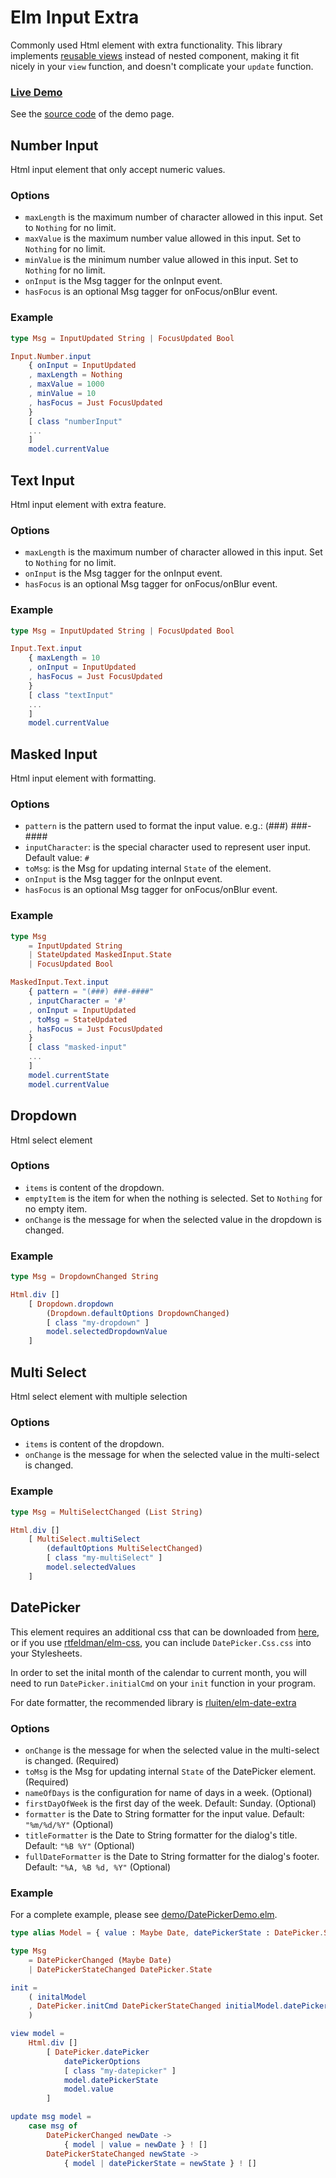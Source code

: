 # Elm Input Extra

Commonly used Html element with extra functionality.
This library implements [reusable views](https://guide.elm-lang.org/reuse/more.html) instead of nested component, making it fit nicely in your `view` function, and doesn't complicate your `update` function. 

### [Live Demo](https://abadi199.github.io/elm-input-extra)

See the [source code](https://github.com/abadi199/elm-input-extra/tree/master/demo) of the demo page.
 
## Number Input

Html input element that only accept numeric values.

### Options
 * `maxLength` is the maximum number of character allowed in this input. Set to `Nothing` for no limit.
 * `maxValue` is the maximum number value allowed in this input. Set to `Nothing` for no limit.
 * `minValue` is the minimum number value allowed in this input. Set to `Nothing` for no limit.
 * `onInput` is the Msg tagger for the onInput event.
 * `hasFocus` is an optional Msg tagger for onFocus/onBlur event.

### Example
```elm
type Msg = InputUpdated String | FocusUpdated Bool

Input.Number.input
    { onInput = InputUpdated
    , maxLength = Nothing
    , maxValue = 1000
    , minValue = 10
    , hasFocus = Just FocusUpdated
    }
    [ class "numberInput"
    ...
    ]
    model.currentValue
``` 

## Text Input

Html input element with extra feature.

### Options
 * `maxLength` is the maximum number of character allowed in this input. Set to `Nothing` for no limit.
 * `onInput` is the Msg tagger for the onInput event.
 * `hasFocus` is an optional Msg tagger for onFocus/onBlur event.

### Example
```elm
type Msg = InputUpdated String | FocusUpdated Bool

Input.Text.input
    { maxLength = 10
    , onInput = InputUpdated
    , hasFocus = Just FocusUpdated
    }
    [ class "textInput"
    ...
    ]
    model.currentValue
```

## Masked Input

Html input element with formatting.

### Options
 * `pattern` is the pattern used to format the input value. e.g.: (###) ###-####
 * `inputCharacter`: is the special character used to represent user input. Default value: `#`
 * `toMsg`: is the Msg for updating internal `State` of the element.
 * `onInput` is the Msg tagger for the onInput event.
 * `hasFocus` is an optional Msg tagger for onFocus/onBlur event.

### Example
```elm
type Msg 
    = InputUpdated String 
    | StateUpdated MaskedInput.State 
    | FocusUpdated Bool

MaskedInput.Text.input
    { pattern = "(###) ###-####"
    , inputCharacter = '#'
    , onInput = InputUpdated
    , toMsg = StateUpdated
    , hasFocus = Just FocusUpdated
    }
    [ class "masked-input"
    ...
    ]
    model.currentState
    model.currentValue
```

## Dropdown

Html select element

### Options
 * `items` is content of the dropdown.
 * `emptyItem` is the item for when the nothing is selected. Set to `Nothing` for no empty item.
 * `onChange` is the message for when the selected value in the dropdown is changed.

### Example
```elm
type Msg = DropdownChanged String

Html.div []
    [ Dropdown.dropdown
        (Dropdown.defaultOptions DropdownChanged)
        [ class "my-dropdown" ]
        model.selectedDropdownValue
    ]
```
## Multi Select

Html select element with multiple selection

### Options 
 * `items` is content of the dropdown.
 * `onChange` is the message for when the selected value in the multi-select is changed.

### Example
```elm
type Msg = MultiSelectChanged (List String)

Html.div []
    [ MultiSelect.multiSelect
        (defaultOptions MultiSelectChanged)
        [ class "my-multiSelect" ]
        model.selectedValues
    ]
```

## DatePicker

This element requires an additional css that can be downloaded from [here](https://raw.githubusercontent.com/abadi199/elm-input-extra/datepicker/styles.css), or if you use [rtfeldman/elm-css](package.elm-lang.org/packages/rtfeldman/elm-css/latest), you can include `DatePicker.Css.css` into your Stylesheets.

In order to set the inital month of the calendar to current month, you will need to run `DatePicker.initialCmd` on your `init` function in your program.

For date formatter, the recommended library is [rluiten/elm-date-extra](http://package.elm-lang.org/packages/rluiten/elm-date-extra/latest)

### Options 
 * `onChange` is the message for when the selected value in the multi-select is changed. (Required)
 * `toMsg` is the Msg for updating internal `State` of the DatePicker element. (Required)
 * `nameOfDays` is the configuration for name of days in a week. (Optional)
 * `firstDayOfWeek` is the first day of the week. Default: Sunday. (Optional)
 * `formatter` is the Date to String formatter for the input value. Default: `"%m/%d/%Y"` (Optional)  
 * `titleFormatter` is the Date to String formatter for the dialog's title. Default: `"%B %Y"` (Optional)
 * `fullDateFormatter` is the Date to String formatter for the dialog's footer. Default:  `"%A, %B %d, %Y"` (Optional)
### Example

For a complete example, please see [demo/DatePickerDemo.elm](https://github.com/abadi199/elm-input-extra/blob/datepicker/demo/DatePickerDemo.elm).

```elm
type alias Model = { value : Maybe Date, datePickerState : DatePicker.State }

type Msg 
    = DatePickerChanged (Maybe Date) 
    | DatePickerStateChanged DatePicker.State

init = 
    ( initalModel
    , DatePicker.initCmd DatePickerStateChanged initialModel.datePickerState
    )

view model =
    Html.div []
        [ DatePicker.datePicker
            datePickerOptions
            [ class "my-datepicker" ]
            model.datePickerState
            model.value
        ]

update msg model =
    case msg of
        DatePickerChanged newDate -> 
            { model | value = newDate } ! []
        DatePickerStateChanged newState ->
            { model | datePickerState = newState } ! []
```
